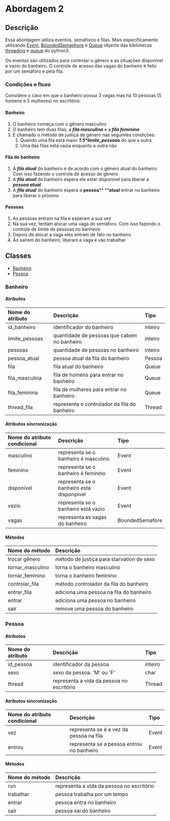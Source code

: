 # Abordagem 2

## Descrição

Essa abordagem utiliza eventos, semáforos e filas. Mais especificamente utilizando [Event](https://docs.python.org/3/library/threading.html#event-objects), [BoundedSemaphore](https://docs.python.org/3/library/threading.html#semaphore-objects) e [Queue](https://docs.python.org/3/library/queue.html#queue-objects) objects das bibliotecas [threading](https://docs.python.org/3/library/threading.html) e  [queue](https://docs.python.org/3/library/queue.html) do python3.

Os eventos são utilizados para controlar o gênero e as situações disponível e vazio do banheiro. O controle de acesso das vagas do banheiro é feito por um semáforo e pela fila.

### Condições e fluxo

Considere o caso em que o banheiro possui 3 vagas mas há 10 pessoas \(5 homens e 5 mulheres\) no escritório:

#### Banheiro

1. O banheiro começa com o gênero masculino
2. O banheiro tem duas filas, a _**fila masculina**_ e a _**fila feminina**_
3. É chamado o método de justiça de gênero nas seguintes condições:
   1. Quando uma fila está maior _**1.5\*limite\_pessoas**_ do que a outra
   2. Uma das filas está vazia enquanto a outra não

#### Fila do banheiro

1. A _**fila atual**_ do banheiro é de acordo com o gênero atual do banheiro. Com isso fazendo o controle de acesso de gênero
2. A _**fila atual**_ do banheiro espera ele estar disponível para liberar a _**pessoa atual**_
3. A _**fila atual**_ do banheiro espera a **pessoa**_** **_**atual** entrar no banheiro para liberar o próximo

#### Pessoas

1. As pessoas entram na fila e esperam a sua vez
2. Na sua vez, tentam  alocar uma vaga do semáforo. Com isso fazendo o controle de limite de pessoas no banheiro
3. Depois de alocar a vaga eles entram de fato no banheiro
4. Ao saírem  do banheiro, liberam a vaga e vão trabalhar

## Classes

* [Banheiro](#banheiro)
* [Pessoa](#pessoa)

### Banheiro

#### Atributos

| Nome do atributo | Descrição | Tipo |
| :--- | :--- | :--- |
| id\_banheiro | identificador do banheiro | inteiro |
| limite\_pessoas | quantidade de pessoas que cabem no banheiro | inteiro |
| pessoas | quantidade de pessoas no banheiro | inteiro |
| pessoa\_atual | pessoa atual da fila do banheiro | Pessoa |
| fila | fila atual do banheiro | Queue |
| fila\_masculina | fila de homens para entrar no banheiro | Queue |
| fila\_feminina | fila de mulheres para entrar no banheiro | Queue |
| thread\_fila | representa o controlador da fila do banheiro | Thread |

#### Atributos sincronização

| Nome do atributo condicional | Descrição | Tipo |
| :--- | :--- | :--- |
| masculino | representa se o banheiro é masculino | Event |
| feminino | representa se o banheiro é feminino | Event |
| disponível | representa se o banheiro está disponpivel | Event |
| vazio | representa se o banheiro está vazio | Event |
| vagas | representa as vagas do banheiro | BoundedSemafore |

#### Métodos

| Nome do método | Descrição |
| :--- | :--- |
| trocar gênero | método de justiça para starvation de sexo |
| tornar\_masculino | torna o banheiro masculino |
| tornar\_feminino | torna o banheiro feminino |
| controlar\_fila | método controlador da fila do banheiro |
| entrar\_fila | adiciona uma pessoa na fila do banheiro |
| entrar | adiciona uma pessoa no banheiro |
| sair | remove uma pessoa do banheiro |

### Pessoa

#### Atributos

| Nome do atributo | Descrição | Tipo |
| :--- | :--- | :--- |
| id\_pessoa | identificador da pessoa | inteiro |
| sexo | sexo da pessoa. 'M' ou 'F' | char |
| thread | representa a vida da pessoa no escritório | Thread |

#### Atributos sincronização

| Nome do atributo condicional | Descrição | Tipo |
| :--- | :--- | :--- |
| vez | representa se é a vez da pessoa na fila | Event |
| entrou | representa se a pessoa entrou no banheiro | Event |

#### Métodos

| Nome do método | Descrição |
| :--- | :--- |
| run | representa a vida da pessoa no escritório |
| trabalhar | pessoa trabalha por um tempo |
| entrar | pessoa entra no banheiro |
| sair | pessoa sai do banheiro |



